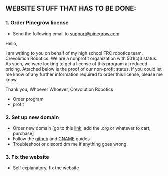 ## WEBSITE STUFF THAT HAS TO BE DONE:
### 1. Order Pinegrow license
- Send the following email to support@pinegrow.com:

Hello,

I am writing to you on behalf of my high school FRC robotics team, Crevolution Robotics. We are a nonprofit organization with 501(c)3 status. As such, we were looking to get a license of this program at reduced pricing. Attached below is the proof of our non-profit status. If you could let me know of any further information required to order this license, please me know.

Thank you,
Whoever Whoever,
Crevolution Robotics

- Order program
- profit

### 2. Set up new domain
- Order new domain [go to this [link](https://domains.google.com/registrar/search?searchTerm=team2851&hl=en&tab=1), add the .org or whatever to cart, purchase]
- Follow the [github](https://docs.github.com/en/pages/configuring-a-custom-domain-for-your-github-pages-site/managing-a-custom-domain-for-your-github-pages-site) and [CNAME](https://help.instapage.com/hc/en-us/articles/115013755448-Creating-a-CNAME-record-on-Google-domains-google-) guides
- Troubleshoot or discord dm me if anything goes wrong

### 3. Fix the website
- Self explanatory, fix the website
